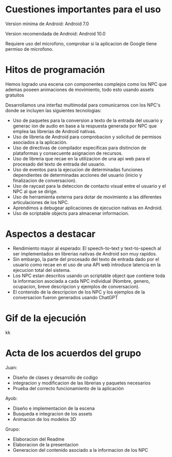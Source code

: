 # Cuestiones importantes para el uso

Version mínima de Android: Android 7.0

Version recomendada de Android: Android 10.0

Requiere uso del microfono, comprobar si la aplicacion de Google tiene permiso de microfono.

# Hitos de programación

Hemos logrado una escena con componentes complejos como los NPC que ademas poseen animaciones de movimiento, todo esto usando assets gratuitos

Desarrollamos una interfaz multimodal para comunicarnos con los NPC's donde se incluyen las siguientes tecnologias: 
- Uso de paquetes para la conversion a texto de la entrada del usuario y generac ion de audio en base a la respuesta generada por NPC que emplea las librerias de Android nativas.
- Uso de libreria de Android para comprobacion y solicitud de permisos asociados a la aplicación.
- Uso de directivas de compilador especificas para distincion de plataformas y consecuente asignacion de recursos.
- Uso de libreria que recae en la utilizacion de una api web para el procesado del texto de entrada del usuario.
- Uso de eventos para la ejecucion de determinadas funciones dependientes de determinadas acciones del usuario (inicio y finalizacion de conversacion).
- Uso de raycast para la deteccion de contacto visual entre el usuario y el NPC al que se dirige.
- Uso de herramienta externa para dotar de movimiento a las diferentes articulaciones de los NPC.
- Aprendimos a debugear aplicaciones de ejecucion nativas en Android.
- Uso de scriptable objects para almacenar informacion.

# Aspectos a destacar

- Rendimiento mayor al esperado: El speech-to-text y text-to-speech al ser implementados en librerias nativas de Android son muy rapidos.
- Sin embargo, la parte del procesado del texto de entrada dado por el usuario como recae en el uso de una API web introduce latencia en la ejecucion total del sistema.
- Los NPC estan descritos usando un scriptable object que contiene toda la informacion asociada a cada NPC individual (Nombre, genero, ocupacion, breve descripcion y ejemplos de conversacion).
- El contenido de la descripcion de los NPC y los ejemplos de la conversacion fueron generados usando ChatGPT

# Gif de la ejecución

kk

# Acta de los acuerdos del grupo

Juan: 
- Diseño de clases y desarrollo de codigo
- integracion y modificacion de las librerias y paquetes necesarios
- Prueba del correcto funcionamiento de la aplicación

Ayob: 
- Diseño e implementacion de la escena
- Busqueda e integracion de los assets
- Animacion de los modelos 3D

Grupo: 
- Elaboracion del Readme
- Elaboracion de la presentacion
- Generacion del contenido asociado a la informacion de los NPC
